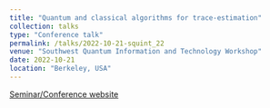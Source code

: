 ```yaml
---
title: "Quantum and classical algorithms for trace-estimation"
collection: talks
type: "Conference talk"
permalink: /talks/2022-10-21-squint_22
venue: "Southwest Quantum Information and Technology Workshop"
date: 2022-10-21
location: "Berkeley, USA"
---
```


[Seminar/Conference website](https://physics.unm.edu/SQuInT/2022/program.php)
